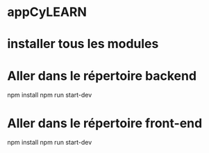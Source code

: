 # appCyLEARN
 # installer tous les modules
 # Aller dans le répertoire backend 
 npm install
 npm run start-dev
  # Aller dans le répertoire front-end
npm install
npm run start-dev
